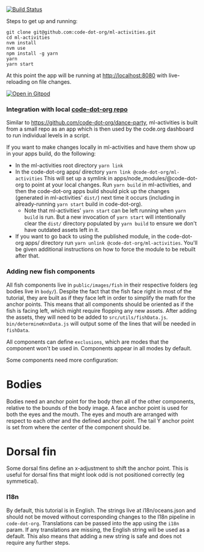 [![Build Status](https://travis-ci.org/code-dot-org/ml-activities.svg?branch=master)](https://travis-ci.org/code-dot-org/ml-activities)

Steps to get up and running:

```
git clone git@github.com:code-dot-org/ml-activities.git
cd ml-activities
nvm install
nvm use
npm install -g yarn
yarn
yarn start
```

At this point the app will be running at [http://localhost:8080](http://localhost:8080) with live-reloading on file changes.

[![Open in Gitpod](https://gitpod.io/button/open-in-gitpod.svg)](https://gitpod.io/#https://github.com/code-dot-org/ml-activities)

### Integration with local [code-dot-org repo](https://github.com/code-dot-org/code-dot-org)

Similar to https://github.com/code-dot-org/dance-party, ml-activities is built from a small repo as an app which is then used by the code.org dashboard to run individual levels in a script.

If you want to make changes locally in ml-activities and have them show up in your apps build, do the following:

- In the ml-activities root directory `yarn link`
- In the code-dot-org apps/ directory `yarn link @code-dot-org/ml-activities`
This will set up a symlink in apps/node_modules/@code-dot-org to point at your local changes. Run `yarn build` in ml-activities, and then the code-dot-org apps build should pick up the changes (generated in ml-activities' `dist/`) next time it occurs (including in already-running `yarn start` build in code-dot-org).
  - Note that ml-activities' `yarn start` can be left running when `yarn build` is run.  But a new invocation of `yarn start` will intentionally clear the `dist/` directory populated by `yarn build` to ensure we don't have outdated assets left in it.
- If you want to go back to using the published module, in the code-dot-org apps/ directory run `yarn unlink @code-dot-org/ml-activities`.  You'll be given additional instructions on how to force the module to be rebuilt after that.

### Adding new fish components
All fish components live in `public/images/fish` in their respective folders (eg bodies live in `body/`). Despite the fact that the fish face right in most of the tutorial, they are built as if they face left in order to simplify the math for the anchor points. This means that all components should be oriented as if the fish is facing left, which might require flopping any new assets. After adding the assets, they will need to be added to `src/utils/fishData.js`. `bin/determineKnnData.js` will output some of the lines that will be needed in `fishData`.

All components can define `exclusions`, which are modes that the component won't be used in. Components appear in all modes by default.

Some components need more configuration:

# Bodies
Bodies need an anchor point for the body then all of the other components, relative to the bounds of the body image. A face anchor point is used for both the eyes and the mouth. The eyes and mouth are arranged with respect to each other and the defined anchor point. The tail Y anchor point is set from where the center of the component should be.

# Dorsal fin
Some dorsal fins define an x-adjustment to shift the anchor point. This is useful for dorsal fins that might look odd is not positioned correctly (eg symmetical).

### I18n
By default, this tutorial is in English. The strings live at i18n/oceans.json and should not be moved without corresponding changes to the I18n pipeline in `code-dot-org`. Translations can be passed into the app using the `i18n` param. If any translations are missing, the English string will be used as a default. This also means that adding a new string is safe and does not require any further steps.
